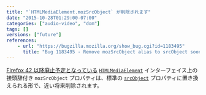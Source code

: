 ```yaml
---
title: "`HTMLMediaElement.mozSrcObject` が削除されます"
date: "2015-10-28T01:29:00-07:00"
categories: ["audio-video", "dom"]
tags: []
versions: ["future"]
references:
    - url: "https://bugzilla.mozilla.org/show_bug.cgi?id=1183495"
      title: "Bug 1183495 - Remove mozSrcObject alias to srcObject soon"
---
```

[Firefox 42 以降廃止予定となっている](https://www.fxsitecompat.com/ja/docs/2015/htmlmediaelement-srcobject-has-been-unprefixed/) [`HTMLMediaElement`](https://developer.mozilla.org/ja/docs/Web/API/HTMLMediaElement) インターフェイス上の接頭辞付き `mozSrcObject` プロパティは、標準の [`srcObject`](https://developer.mozilla.org/ja/docs/Web/API/HTMLMediaElement/srcObject) プロパティに置き換えられる形で、近い将来削除されます。
